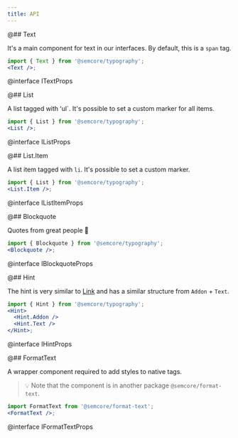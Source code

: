 ```yaml
---
title: API
---
```


@## Text

It's a main component for text in our interfaces. By default, this is a `span` tag.

```jsx
import { Text } from '@semcore/typography';
<Text />;
```

@interface ITextProps

@## List

A list tagged with ʻul`. It's possible to set a custom marker for all items.

```jsx
import { List } from '@semcore/typography';
<List />;
```

@interface IListProps

@## List.Item

A list item tagged with `li`. It's possible to set a custom marker.

```jsx
import { List } from '@semcore/typography';
<List.Item />;
```

@interface IListItemProps

@## Blockquote

Quotes from great people 🙊

```jsx
import { Blockquote } from '@semcore/typography';
<Blockquote />;
```

@interface IBlockquoteProps

@## Hint

The hint is very similar to [Link](/components/link/) and has a similar structure from `Addon` + `Text`.

```jsx
import { Hint } from '@semcore/typography';
<Hint>
  <Hint.Addon />
  <Hint.Text />
</Hint>;
```

@interface IHintProps

@## FormatText

A wrapper component required to add styles to native tags.

> 💡 Note that the component is in another package `@semcore/format-text`.

```jsx
import FormatText from '@semcore/format-text';
<FormatText />;
```

@interface IFormatTextProps

